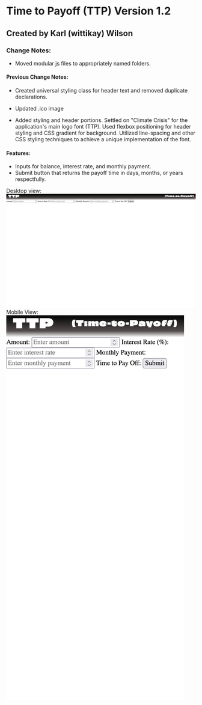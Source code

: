 # Time to Payoff (TTP) Version 1.2

## Created by Karl (wittikay) Wilson

### Change Notes:

- Moved modular js files to appropriately named folders.

#### Previous Change Notes:

- Created universal styling class for header text and removed duplicate declarations.

- Updated .ico image

- Added styling and header portions. Settled on "Climate Crisis" for the application's main logo font (TTP). Used flexbox positioning for header styling and CSS gradient for background. Utilized line-spacing and other CSS styling techniques to achieve a unique implementation of the font.

#### Features:

- Inputs for balance, interest rate, and monthly payment.
- Submit button that returns the payoff time in days, months, or years respectfully.

Desktop view:
![alt text](./images/desktop1.1.png)
Mobile View:
![alt text](./images/mobile1.1.png)
